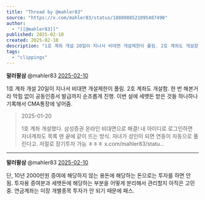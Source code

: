 ```yaml
---
title: "Thread by @mahler83"
source: "https://x.com/mahler83/status/1888908521095487490"
author:
  - "[[@mahler83]]"
published: 2025-02-10
created: 2025-02-10
description: "1호 계좌 개설 20일이 지나서 비대면 개설제한이 풀림. 2호 계좌도 개설함. 한 번 해본거라 막힘 없이 공동인증서 발급까지 순조롭게 진행. 이번 설에 세뱃돈 받은 것들 하나하나 기록해서 CMA통장에 넣어줌."
tags:
  - "clippings"
---
```

**말러팔삼** @mahler83 [2025-02-10](https://x.com/mahler83/status/1888905463670190206)

1호 계좌 개설 20일이 지나서 비대면 개설제한이 풀림. 2호 계좌도 개설함. 한 번 해본거라 막힘 없이 공동인증서 발급까지 순조롭게 진행. 이번 설에 세뱃돈 받은 것들 하나하나 기록해서 CMA통장에 넣어줌.

> 2025-01-20
> 
> 1호 계좌 개설했다. 삼성증권 온라인 비대면으로 해결! 내 아이디로 로그인하면 자녀계좌도 목록 맨 끝에 같이 뜨는 방식. 자녀가 성인이 되면 연동이 자동으로 풀린다고. 저절로 장기투자 가능 ㅎㅎㅎ x.com/mahler83/statu…

---

**말러팔삼** @mahler83 [2025-02-10](https://x.com/mahler83/status/1888908521095487490)

단, 10년 2000만원 증여에 해당하지 않는 용돈에 해당하는 돈으로는 투자를 하면 안 됨. 투자용 증여분과 세뱃돈에 해당하는 부분을 어떻게 분리해서 관리할지 아직은 고민중. 연금계좌는 미장 개별종목 투자가 안 되기 때문에 패스.